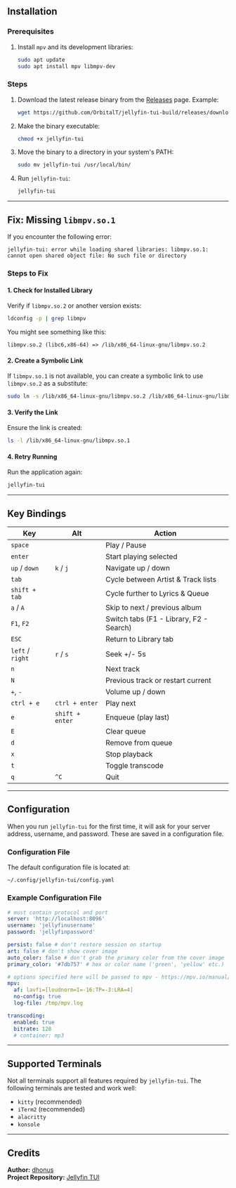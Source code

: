 ## Installation

### Prerequisites
1. Install `mpv` and its development libraries:
   ```bash
   sudo apt update
   sudo apt install mpv libmpv-dev
   ```

### Steps
1. Download the latest release binary from the [Releases](https://github.com/OrbitalT/jellyfin-tui-build/releases) page. Example:
   ```bash
   wget https://github.com/OrbitalT/jellyfin-tui-build/releases/download/v1.0.4/jellyfin-tui
   ```

2. Make the binary executable:
   ```bash
   chmod +x jellyfin-tui
   ```

3. Move the binary to a directory in your system's PATH:
   ```bash
   sudo mv jellyfin-tui /usr/local/bin/
   ```

4. Run `jellyfin-tui`:
   ```bash
   jellyfin-tui
   ```

---

## Fix: Missing `libmpv.so.1`
If you encounter the following error:
```
jellyfin-tui: error while loading shared libraries: libmpv.so.1: cannot open shared object file: No such file or directory
```
### Steps to Fix
#### 1. **Check for Installed Library**
Verify if `libmpv.so.2` or another version exists:
```bash
ldconfig -p | grep libmpv
```
You might see something like this:
```
libmpv.so.2 (libc6,x86-64) => /lib/x86_64-linux-gnu/libmpv.so.2
```

#### 2. **Create a Symbolic Link**
If `libmpv.so.1` is not available, you can create a symbolic link to use `libmpv.so.2` as a substitute:
```bash
sudo ln -s /lib/x86_64-linux-gnu/libmpv.so.2 /lib/x86_64-linux-gnu/libmpv.so.1
```

#### 3. **Verify the Link**
Ensure the link is created:
```bash
ls -l /lib/x86_64-linux-gnu/libmpv.so.1
```

#### 4. **Retry Running**
Run the application again:
```bash
jellyfin-tui
```

---

## Key Bindings
| Key              | Alt             | Action                                      |
|------------------|-----------------|---------------------------------------------|
| `space`          |                 | Play / Pause                                |
| `enter`          |                 | Start playing selected                      |
| `up` / `down`    | `k` / `j`       | Navigate up / down                          |
| `tab`            |                 | Cycle between Artist & Track lists          |
| `shift + tab`    |                 | Cycle further to Lyrics & Queue             |
| `a` / `A`        |                 | Skip to next / previous album               |
| `F1`, `F2`       |                 | Switch tabs (F1 - Library, F2 - Search)     |
| `ESC`            |                 | Return to Library tab                       |
| `left` / `right` | `r` / `s`       | Seek +/- 5s                                 |
| `n`              |                 | Next track                                  |
| `N`              |                 | Previous track or restart current           |
| `+`, `-`         |                 | Volume up / down                            |
| `ctrl + e`       | `ctrl + enter`  | Play next                                   |
| `e`              | `shift + enter` | Enqueue (play last)                         |
| `E`              |                 | Clear queue                                 |
| `d`              |                 | Remove from queue                           |
| `x`              |                 | Stop playback                               |
| `t`              |                 | Toggle transcode                            |
| `q`              | `^C`            | Quit                                        |

---

## Configuration
When you run `jellyfin-tui` for the first time, it will ask for your server address, username, and password. These are saved in a configuration file.

### Configuration File
The default configuration file is located at:
```
~/.config/jellyfin-tui/config.yaml
```

### Example Configuration File
```yaml
# must contain protocol and port
server: 'http://localhost:8096'
username: 'jellyfinusername'
password: 'jellyfinpassword'

persist: false # don't restore session on startup
art: false # don't show cover image
auto_color: false # don't grab the primary color from the cover image
primary_color: '#7db757' # hex or color name ('green', 'yellow' etc.)

# options specified here will be passed to mpv - https://mpv.io/manual/master/#options
mpv:
  af: lavfi=[loudnorm=I=-16:TP=-3:LRA=4]
  no-config: true
  log-file: /tmp/mpv.log

transcoding:
  enabled: true
  bitrate: 128
  # container: mp3
```

---

## Supported Terminals
Not all terminals support all features required by `jellyfin-tui`. The following terminals are tested and work well:
- `kitty` (recommended)
- `iTerm2` (recommended)
- `alacritty`
- `konsole`

---

## Credits
**Author:** [dhonus](https://github.com/dhonus)  
**Project Repository:** [Jellyfin TUI](https://github.com/dhonus/jellyfin-tui)

